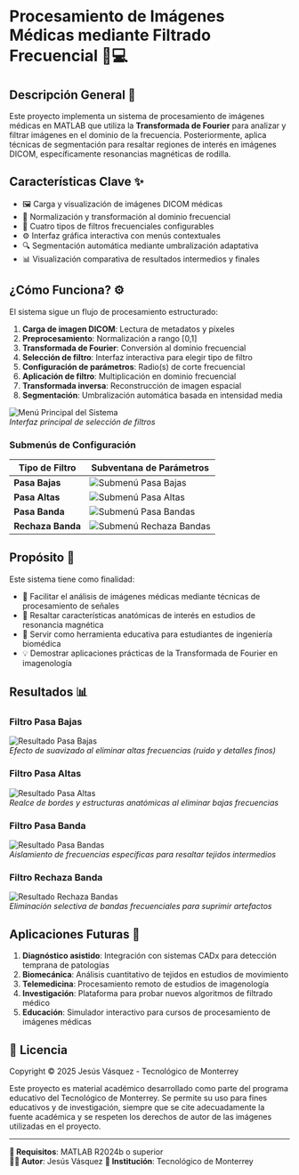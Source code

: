 # Procesamiento de Imágenes Médicas mediante Filtrado Frecuencial 🏥💻

## Descripción General 📄
Este proyecto implementa un sistema de procesamiento de imágenes médicas en MATLAB que utiliza la **Transformada de Fourier** para analizar y filtrar imágenes en el dominio de la frecuencia. Posteriormente, aplica técnicas de segmentación para resaltar regiones de interés en imágenes DICOM, específicamente resonancias magnéticas de rodilla.

## Características Clave ✨
- 🖼️ Carga y visualización de imágenes DICOM médicas
- 🌈 Normalización y transformación al dominio frecuencial
- 🔧 Cuatro tipos de filtros frecuenciales configurables
- ⚙️ Interfaz gráfica interactiva con menús contextuales
- 🔍 Segmentación automática mediante umbralización adaptativa
- 📊 Visualización comparativa de resultados intermedios y finales

## ¿Cómo Funciona? ⚙️
El sistema sigue un flujo de procesamiento estructurado:

1. **Carga de imagen DICOM**: Lectura de metadatos y píxeles
2. **Preprocesamiento**: Normalización a rango [0,1]
3. **Transformada de Fourier**: Conversión al dominio frecuencial
4. **Selección de filtro**: Interfaz interactiva para elegir tipo de filtro
5. **Configuración de parámetros**: Radio(s) de corte frecuencial
6. **Aplicación de filtro**: Multiplicación en dominio frecuencial
7. **Transformada inversa**: Reconstrucción de imagen espacial
8. **Segmentación**: Umbralización automática basada en intensidad media

![Menú Principal del Sistema](IMAGENES/MENU-GENERAL.png)  
*Interfaz principal de selección de filtros*

### Submenús de Configuración
| Tipo de Filtro | Subventana de Parámetros |
|----------------|--------------------------|
| **Pasa Bajas** | ![Submenú Pasa Bajas](IMAGENES/SUB-MENU-PASA_BAJAS.png) |
| **Pasa Altas** | ![Submenú Pasa Altas](IMAGENES/SUB-MENU-PASA_ALTAS.png) |
| **Pasa Banda** | ![Submenú Pasa Bandas](IMAGENES/SUB-MENU-PASA_BANDAS.png) |
| **Rechaza Banda** | ![Submenú Rechaza Bandas](IMAGENES/SUB-MENU-RECHAZA_BANDAS.png) |

## Propósito 🎯
Este sistema tiene como finalidad:
- 🔬 Facilitar el análisis de imágenes médicas mediante técnicas de procesamiento de señales
- 🦴 Resaltar características anatómicas de interés en estudios de resonancia magnética
- 🧠 Servir como herramienta educativa para estudiantes de ingeniería biomédica
- 💡 Demostrar aplicaciones prácticas de la Transformada de Fourier en imagenología

## Resultados 📊

### Filtro Pasa Bajas
![Resultado Pasa Bajas](IMAGENES/RESULTADO-PASA-BAJAS.jpg)  
*Efecto de suavizado al eliminar altas frecuencias (ruido y detalles finos)*

### Filtro Pasa Altas
![Resultado Pasa Altas](IMAGENES/RESULTADO-PASA-ALTAS.jpg)  
*Realce de bordes y estructuras anatómicas al eliminar bajas frecuencias*

### Filtro Pasa Banda
![Resultado Pasa Bandas](IMAGENES/RESULTADO-PASA-BANDAS.jpg)  
*Aislamiento de frecuencias específicas para resaltar tejidos intermedios*

### Filtro Rechaza Banda
![Resultado Rechaza Bandas](IMAGENES/RESULTADO-RECHAZA-BANDAS.jpg)  
*Eliminación selectiva de bandas frecuenciales para suprimir artefactos*

## Aplicaciones Futuras 🚀
1. **Diagnóstico asistido**: Integración con sistemas CADx para detección temprana de patologías
2. **Biomecánica**: Análisis cuantitativo de tejidos en estudios de movimiento
3. **Telemedicina**: Procesamiento remoto de estudios de imagenología
4. **Investigación**: Plataforma para probar nuevos algoritmos de filtrado médico
5. **Educación**: Simulador interactivo para cursos de procesamiento de imágenes médicas

## 📜 Licencia
Copyright © 2025 Jesús Vásquez - Tecnológico de Monterrey

Este proyecto es material académico desarrollado como parte del programa educativo 
del Tecnológico de Monterrey. Se permite su uso para fines educativos y de investigación, siempre que se cite 
adecuadamente la fuente académica y se respeten los derechos de autor de las 
imágenes utilizadas en el proyecto.

---

**🔧 Requisitos**: MATLAB R2024b o superior  
**👨‍💻 Autor**: Jesús Vásquez
**🏫 Institución**: Tecnológico de Monterrey  
